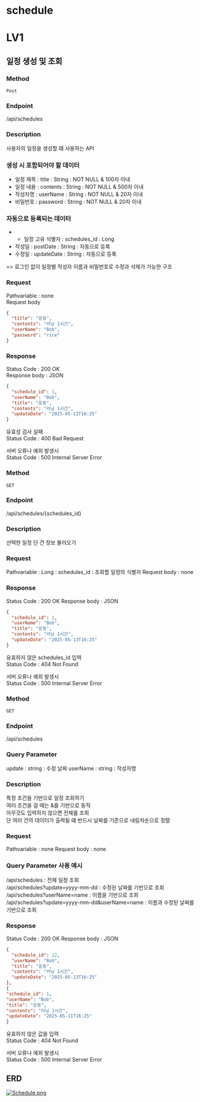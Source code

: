 # schedule

# LV1

## 일정 생성 및 조회

### Method

`Post`

### Endpoint

/api/schedules

### Description

사용자의 일정을 생성할 떄 사용하는 API

### 생성 시 포함되어야 할 데이터

- 일정 제목 : title : String : NOT NULL & 100자 이내
- 일정 내용 : contents : String : NOT NULL & 500자 이내
- 작성자명 : userName : String : NOT NULL & 20자 이내
- 비밀번호 : password : String : NOT NULL & 20자 이내

### 자동으로 등록되는 데이터

-
    - 일정 고유 식별자 : schedules_id : Long
- 작성일 : postDate : String : 자동으로 등록
- 수정일 : updateDate : String : 자동으로 등록

=> 로그인 없이 일정별 작성자 이름과 비밀번호로 수정과 삭제가 가능한 구조

### Request

Pathvariable : none  
Request body

````json
{
  "title": "운동",
  "contents": "러닝 1시간",
  "userName": "Bob",
  "password": "rice"
}
````

### Response

Status Code : 200 OK  
Response body : JSON

````json
{
  "schedule_id": 1,
  "userName": "Bob",
  "title": "운동",
  "contents": "러닝 1시간",
  "updateDate": "2025-05-13T16:25"
}
````

유효성 검사 실패   
Status Code : 400 Bad Request

서버 오류나 예외 발생시  
Status Code : 500 Internal Server Error

### Method

`GET`

### Endpoint

/api/schedules/{schedules_id}

### Description

선택한 일정 단 건 정보 불러오기

### Request

Pathvariable : Long : schedules_id : 조회할 일정의 식별자
Request body : none

### Response

Status Code : 200 OK
Response body : JSON

````json
{
  "schedule_id": 1,
  "userName": "Bob",
  "title": "운동",
  "contents": "러닝 1시간",
  "updateDate": "2025-05-13T16:25"
}
````

유효하지 않은 schedules_id 입력  
Status Code : 404 Not Found

서버 오류나 예외 발생시  
Status Code : 500 Internal Server Error

### Method

`GET`

### Endpoint

/api/schedules

### Query Parameter

update : string : 수정 날짜
userName : string : 작성자명

### Description

특정 조건을 기반으로 일정 조회하기   
여러 조건을 걸 때는 &를 기반으로 동작   
아무것도 입력하지 않으면 전체를 조회      
단 여러 건의 데이터가 출력될 떄 반드시 날짜를 기준으로 내림차순으로 정렬

### Request

Pathvariable : none
Request body : none

### Query Parameter 사용 예시

/api/schedules : 전체 일정 조회   
/api/schedules?update=yyyy-mm-dd : 수정된 날짜를 기반으로 조회   
/api/schedules?userName=name : 이름을 기반으로 조회   
/api/schedules?update=yyyy-mm-dd&userName=name : 이름과 수정된 날짜를 기반으로 조회

### Response

Status Code : 200 OK
Response body : JSON

````json
{
  "schedule_id": 12,
  "userName": "Bob",
  "title": "운동",
  "contents": "러닝 1시간",
  "updateDate": "2025-05-13T16:25"
},
{
"schedule_id": 1,
"userName": "Bob",
"title": "운동",
"contents": "러닝 1시간",
"updateDate": "2025-05-11T16:25"
}
````

유효하지 않은 값을 입력  
Status Code : 404 Not Found

서버 오류나 예외 발생시  
Status Code : 500 Internal Server Error

## ERD
[![Schedule.png](docs/Schedule.png)](https://github.com/taehunim/schedule/blob/main/Schedule.png)

